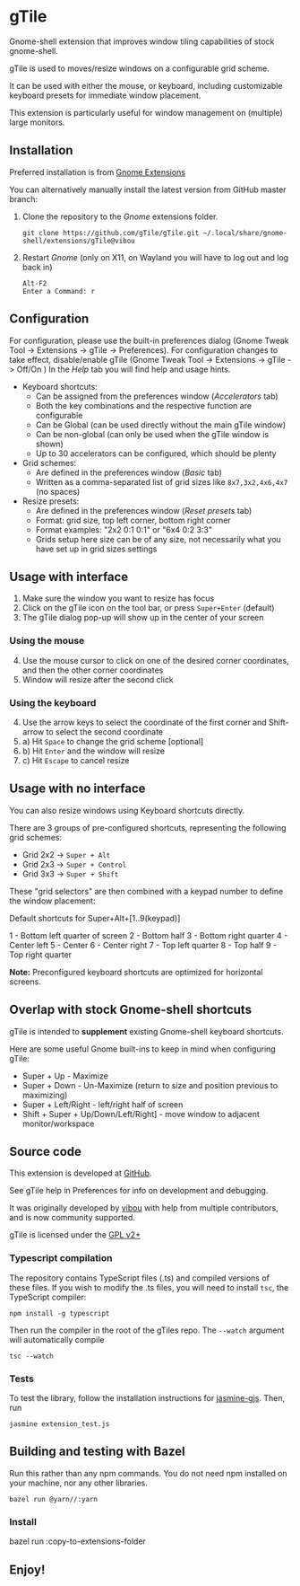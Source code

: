 # gTile

Gnome-shell extension that improves window tiling capabilities of stock gnome-shell.

gTile is used to moves/resize windows on a configurable grid scheme.

It can be used with either the mouse, or keyboard, including customizable keyboard presets for immediate window placement.

This extension is particularly useful for window management on (multiple) large monitors.


## Installation

Preferred installation is from [Gnome Extensions](https://extensions.gnome.org)

You can alternatively manually install the latest version from GitHub master branch:

1. Clone the repository to the *Gnome* extensions folder.

   ```
   git clone https://github.com/gTile/gTile.git ~/.local/share/gnome-shell/extensions/gTile@vibou
   ```

2. Restart *Gnome* (only on X11, on Wayland you will have to log out and log back in)

   ```
   Alt-F2
   Enter a Command: r
   ```


## Configuration

For configuration, please use the built-in preferences dialog (Gnome Tweak Tool -> Extensions -> gTile -> Preferences).
For configuration changes to take effect, disable/enable gTile (Gnome Tweak Tool -> Extensions -> gTile -> Off/On )
In the *Help* tab you will find help and usage hints.

* Keyboard shortcuts:
    * Can be assigned from the preferences window (*Accelerators* tab)
    * Both the key combinations and the respective function are configurable
    * Can be Global (can be used directly without the main gTile window)
    * Can be non-global (can only be used when the gTile window is shown)
    * Up to 30 accelerators can be configured, which should be plenty
* Grid schemes:
    * Are defined in the preferences window (*Basic* tab)
    * Written as a comma-separated list of grid sizes like `8x7,3x2,4x6,4x7` (no spaces)
* Resize presets:
    * Are defined in the preferences window (*Reset presets* tab)
    * Format: grid size, top left corner, bottom right corner
    * Format examples: "2x2 0:1 0:1" or "6x4 0:2 3:3"
    * Grids setup here size can be of any size, not necessarily what you have set up in grid sizes settings


## Usage with interface

1. Make sure the window you want to resize has focus
2. Click on the gTile icon on the tool bar, or press `Super+Enter` (default)
3. The gTile dialog pop-up will show up in the center of your screen

### Using the mouse

4. Use the mouse cursor to click on one of the desired corner coordinates, and then the other corner coordinates
5. Window will resize after the second click

### Using the keyboard

4. Use the arrow keys to select the coordinate of the first corner and Shift-arrow to select the second coordinate
5. a) Hit `Space` to change the grid scheme [optional]
5. b) Hit `Enter` and the window will resize
5. c) Hit `Escape` to cancel resize


## Usage with no interface

You can also resize windows using Keyboard shortcuts directly.

There are 3 groups of pre-configured shortcuts, representing the following grid schemes:

* Grid 2x2 -> `Super + Alt`
* Grid 2x3 -> `Super + Control`
* Grid 3x3 -> `Super + Shift`

These "grid selectors" are then combined with a keypad number to define the window placement:

Default shortcuts for Super+Alt+[1..9(keypad)]

1 - Bottom left quarter of screen
2 - Bottom half
3 - Bottom right quarter
4 - Center left
5 - Center
6 - Center right
7 - Top left quarter
8 - Top half
9 - Top right quarter

**Note:** Preconfigured keyboard shortcuts are optimized for horizontal screens.


## Overlap with stock Gnome-shell shortcuts

gTile is intended to **supplement** existing Gnome-shell keyboard shortcuts.

Here are some useful Gnome built-ins to keep in mind when configuring gTile:
* Super + Up - Maximize
* Super + Down - Un-Maximize (return to size and position previous to maximizing)
* Super + Left/Right - left/right half of screen
* Shift + Super + Up/Down/Left/Right] - move window to adjacent monitor/workspace


## Source code

This extension is developed at [GitHub](https://github.com/gTile/gtile).

See gTile help in Preferences for info on development and debugging.

It was originally developed by [vibou](https://github.com/vibou) with help from multiple contributors, and is now community supported.

gTile is licensed under the [GPL v2+](https://www.gnu.org/licenses/gpl-2.0.html)

### Typescript compilation

The repository contains TypeScript files (.ts) and compiled versions of these
files. If you wish to modify the .ts files, you will need to install `tsc`, the
TypeScript compiler:

```shell
npm install -g typescript
```

Then run the compiler in the root of the gTiles repo. The `--watch` argument
will automatically compile

```shell
tsc --watch
```

### Tests

To test the library, follow the installation instructions for
[jasmine-gjs](https://github.com/ptomato/jasmine-gjs). Then, run

```shell
jasmine extension_test.js
```

## Building and testing with Bazel

Run this rather than any npm commands. You do not need npm installed on your
machine, nor any other libraries.

```shell
bazel run @yarn//:yarn
```

### Install

bazel run :copy-to-extensions-folder


## Enjoy!
